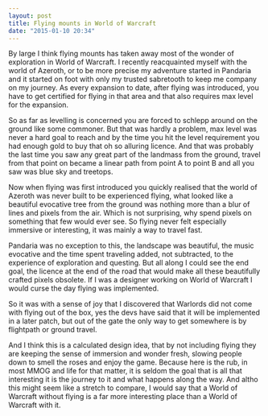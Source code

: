 ```yaml
---
layout: post
title: Flying mounts in World of Warcraft
date: "2015-01-10 20:34"
---
```


By large I think flying mounts has taken away most of the wonder of exploration in World of Warcraft. I recently reacquainted myself with the world of Azeroth, or to be more precise my adventure started in Pandaria and it started on foot with only my trusted sabretooth to keep me company on my journey. As every expansion to date, after flying was introduced, you have to get certified for flying in that area and that also requires max level for the expansion.

So as far as levelling is concerned you are forced to schlepp around on the ground like some commoner. But that was hardly a problem, max level was never a hard goal to reach and by the time you hit the level requirement you had enough gold to buy that oh so alluring licence.
And that was probably the last time you saw any great part of the landmass from the ground, travel from that point on became a linear path from point A to point B and all you saw was blue sky and treetops.

Now when flying was first introduced you quickly realised that the world of Azeroth was never built to be experienced flying, what looked like a beautiful evocative tree from the ground was nothing more than a blur of lines and pixels from the air. Which is not surprising, why spend pixels on something that few would ever see. So flying never felt especially immersive or interesting, it was mainly a way to travel fast.

Pandaria was no exception to this, the landscape was beautiful, the music evocative and the time spent traveling added, not subtracted, to the experience of exploration and questing. But all along I could see the end goal, the licence at the end of the road that would make all these beautifully crafted pixels obsolete. If I was a designer working on World of Warcraft I would curse the day flying was implemented.

So it was with a sense of joy that I discovered that Warlords did not come with flying out of the box, yes the devs have said that it will be implemented in a later patch, but out of the gate the only way to get somewhere is by flightpath or ground travel.

And I think this is a calculated design idea, that by not including flying they are keeping the sense of immersion and wonder fresh, slowing people down to smell the roses and enjoy the game. Because here is the rub, in most MMOG and life for that matter, it is seldom the goal that is all that interesting it is the journey to it and what happens along the way. And altho this might seem like a stretch to compare, I would say that a World of Warcraft without flying is a far more interesting place than a World of Warcraft with it.
